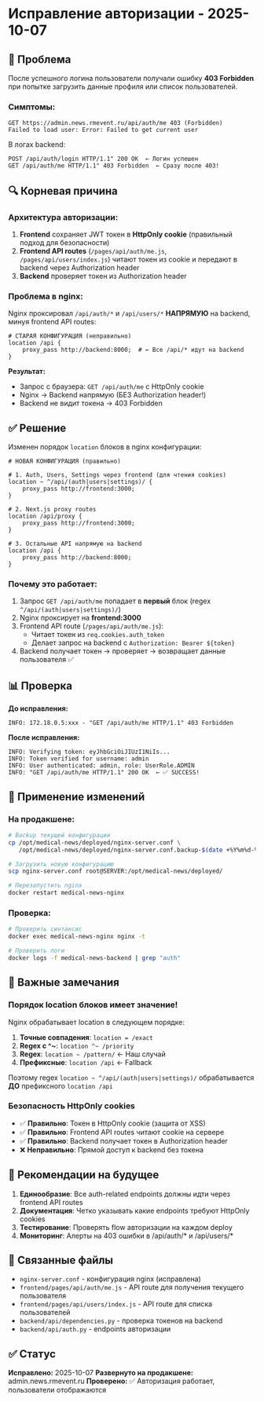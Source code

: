 # Исправление авторизации - 2025-10-07

## 🔴 Проблема

После успешного логина пользователи получали ошибку **403 Forbidden** при попытке загрузить данные профиля или список пользователей.

### Симптомы:
```
GET https://admin.news.rmevent.ru/api/auth/me 403 (Forbidden)
Failed to load user: Error: Failed to get current user
```

В логах backend:
```
POST /api/auth/login HTTP/1.1" 200 OK  ← Логин успешен
GET /api/auth/me HTTP/1.1" 403 Forbidden  ← Сразу после 403!
```

## 🔍 Корневая причина

### Архитектура авторизации:
1. **Frontend** сохраняет JWT токен в **HttpOnly cookie** (правильный подход для безопасности)
2. **Frontend API routes** (`/pages/api/auth/me.js`, `/pages/api/users/index.js`) читают токен из cookie и передают в backend через Authorization header
3. **Backend** проверяет токен из Authorization header

### Проблема в nginx:
Nginx проксировал `/api/auth/*` и `/api/users/*` **НАПРЯМУЮ** на backend, минуя frontend API routes:

```nginx
# СТАРАЯ КОНФИГУРАЦИЯ (неправильно)
location /api {
    proxy_pass http://backend:8000;  # ← Все /api/* идут на backend
}
```

**Результат:**
- Запрос с браузера: `GET /api/auth/me` с HttpOnly cookie
- Nginx → Backend напрямую (БЕЗ Authorization header!)
- Backend не видит токена → 403 Forbidden

## ✅ Решение

Изменен порядок `location` блоков в nginx конфигурации:

```nginx
# НОВАЯ КОНФИГУРАЦИЯ (правильно)

# 1. Auth, Users, Settings через frontend (для чтения cookies)
location ~ ^/api/(auth|users|settings)/ {
    proxy_pass http://frontend:3000;
}

# 2. Next.js proxy routes
location /api/proxy {
    proxy_pass http://frontend:3000;
}

# 3. Остальные API напрямую на backend
location /api {
    proxy_pass http://backend:8000;
}
```

### Почему это работает:
1. Запрос `GET /api/auth/me` попадает в **первый** блок (regex `^/api/(auth|users|settings)/`)
2. Nginx проксирует на **frontend:3000**
3. Frontend API route (`/pages/api/auth/me.js`):
   - Читает токен из `req.cookies.auth_token`
   - Делает запрос на backend с `Authorization: Bearer ${token}`
4. Backend получает токен → проверяет → возвращает данные пользователя ✅

## 📊 Проверка

**До исправления:**
```
INFO: 172.18.0.5:xxx - "GET /api/auth/me HTTP/1.1" 403 Forbidden
```

**После исправления:**
```
INFO: Verifying token: eyJhbGciOiJIUzI1NiIs...
INFO: Token verified for username: admin
INFO: User authenticated: admin, role: UserRole.ADMIN
INFO: "GET /api/auth/me HTTP/1.1" 200 OK  ← ✅ SUCCESS!
```

## 🔧 Применение изменений

### На продакшене:
```bash
# Backup текущей конфигурации
cp /opt/medical-news/deployed/nginx-server.conf \
   /opt/medical-news/deployed/nginx-server.conf.backup-$(date +%Y%m%d-%H%M%S)

# Загрузить новую конфигурацию
scp nginx-server.conf root@SERVER:/opt/medical-news/deployed/

# Перезапустить nginx
docker restart medical-news-nginx
```

### Проверка:
```bash
# Проверить синтаксис
docker exec medical-news-nginx nginx -t

# Проверить логи
docker logs -f medical-news-backend | grep "auth"
```

## 📝 Важные замечания

### Порядок location блоков имеет значение!
Nginx обрабатывает location в следующем порядке:
1. **Точные совпадения**: `location = /exact`
2. **Regex с ^~**: `location ^~ /priority`
3. **Regex**: `location ~ /pattern/` ← Наш случай
4. **Префиксные**: `location /api` ← Fallback

Поэтому regex `location ~ ^/api/(auth|users|settings)/` обрабатывается **ДО** префиксного `location /api`

### Безопасность HttpOnly cookies
- ✅ **Правильно**: Токен в HttpOnly cookie (защита от XSS)
- ✅ **Правильно**: Frontend API routes читают cookie на сервере
- ✅ **Правильно**: Backend получает токен в Authorization header
- ❌ **Неправильно**: Прямой доступ к backend без токена

## 🎯 Рекомендации на будущее

1. **Единообразие**: Все auth-related endpoints должны идти через frontend API routes
2. **Документация**: Четко указывать какие endpoints требуют HttpOnly cookies
3. **Тестирование**: Проверять flow авторизации на каждом deploy
4. **Мониторинг**: Алерты на 403 ошибки в /api/auth/* и /api/users/*

## 🔗 Связанные файлы

- `nginx-server.conf` - конфигурация nginx (исправлена)
- `frontend/pages/api/auth/me.js` - API route для получения текущего пользователя
- `frontend/pages/api/users/index.js` - API route для списка пользователей
- `backend/api/dependencies.py` - проверка токенов на backend
- `backend/api/auth.py` - endpoints авторизации

## ✅ Статус

**Исправлено:** 2025-10-07
**Развернуто на продакшене:** admin.news.rmevent.ru
**Проверено:** ✅ Авторизация работает, пользователи отображаются
